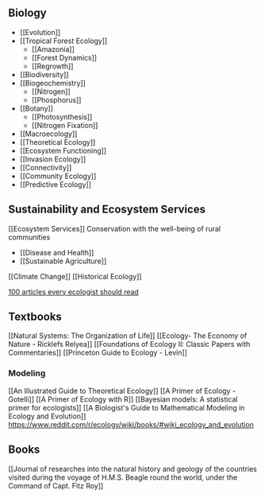 ## Biology
- [[Evolution]]
- [[Tropical Forest Ecology]]
	- [[Amazonia]]
	- [[Forest Dynamics]]
	- [[Regrowth]]
- [[Biodiversity]]
- [[Biogeochemistry]]
	- [[Nitrogen]]
	- [[Phosphorus]]
- [[Botany]]
	- [[Photosynthesis]]
	- [[Nitrogen Fixation]]
- [[Macroecology]]
- [[Theoretical Ecology]]
- [[Ecosystem Functioning]]
- [[Invasion Ecology]]
- [[Connectivity]]
- [[Community Ecology]]
- [[Predictive Ecology]]

## Sustainability and Ecosystem Services
[[Ecosystem Services]]
Conservation with the well-being of rural communities
- [[Disease and Health]]
- [[Sustainable Agriculture]]

[[Climate Change]]
[[Historical Ecology]]


[100 articles every ecologist should read](https://www-nature-com.proxy3.library.mcgill.ca/articles/s41559-017-0370-9)


## Textbooks
[[Natural Systems: The Organization of Life]]
[[Ecology- The Economy of Nature - Ricklefs Relyea]]
[[Foundations of Ecology II: Classic Papers with Commentaries]]
[[Princeton Guide to Ecology - Levin]]
### Modeling
[[An Illustrated Guide to Theoretical Ecology]]
[[A Primer of Ecology - Gotelli]]
[[A Primer of Ecology with R]]
[[Bayesian models: A statistical primer for ecologists]]
[[A Biologist's Guide to Mathematical Modeling in Ecology and Evolution]]
https://www.reddit.com/r/ecology/wiki/books/#wiki_ecology_and_evolution

## Books

[[Journal of researches into the natural history and geology of the countries visited during the voyage of H.M.S. Beagle round the world, under the Command of Capt. Fitz Roy]]